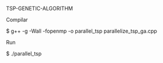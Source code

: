 TSP-GENETIC-ALGORITHM

Compilar

$ g++ -g -Wall -fopenmp -o parallel_tsp parallelize_tsp_ga.cpp


Run

$ ./parallel_tsp
